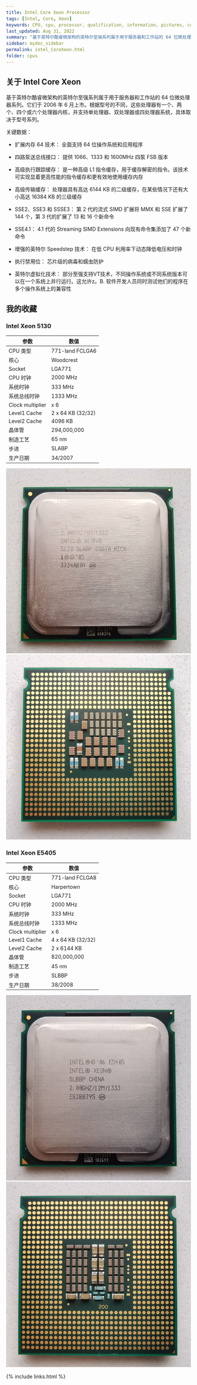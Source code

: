 ```yaml
---
title: Intel Core Xeon Processor
tags: [Intel, Core, Xeon]
keywords: CPU, cpu, processor, qualification, information, pictures, core, frequency, chip packaging, packaging, cpu info, x86, collection, amd, cyrix, harris, ibm, idt, iit, intel, motorola, nec, sgs, sgs-thomson, siemens, ST, signetics, mhs, ti, texas instruments, ulsi, umc, weitek, zilog, 808x, 8085, 8088, 8086, 80188, 80186, 80286, 286, 80386, 386, i386, Am386, 386sx, 386dx, 486, i486, 586, 486sx, 486dx, overdrive, 487, pentium, 586, 5x86, 386dlc, 386slc, 486dx2, mmx, ppro, pentium-pro, pro, athlon, duron, z80, dirk oppelt, dirk, oppelt, engineering, sample, samples
last_updated: Aug 31, 2022
summary: "基于英特尔酷睿微架构的英特尔至强系列属于用于服务器和工作站的 64 位微处理器系列。它们于 2006 年 6 月上市。"
sidebar: mydoc_sidebar
permalink: intel_CoreXeon.html
folder: cpus
---
```


## 关于 Intel Core Xeon

基于英特尔酷睿微架构的英特尔至强系列属于用于服务器和工作站的 64 位微处理器系列。它们于 2006 年 6 月上市。根据型号的不同，这些处理器有一个、两个、四个或六个处理器内核，并支持单处理器、双处理器或四处理器系统，具体取决于型号系列。
	
关键数据：
- 扩展内存 64 技术：
全面支持 64 位操作系统和应用程序

- 四路泵送总线接口：
提供 1066、1333 和 1600MHz 四泵 FSB 版本

- 高级执行跟踪缓存：
是一种高级 L1 指令缓存，用于缓存解密的指令。该技术可实现显着更高性能的指令缓存和更有效地使用缓存内存

- 高级传输缓存：
处理器具有高达 6144 KB 的二级缓存，在某些情况下还有大小高达 16384 KB 的三级缓存

- SSE2、SSE3 和 SSSE3：
第 2 代的流式 SIMD 扩展将 MMX 和 SSE 扩展了 144 个，第 3 代的扩展了 13 和 16 个新命令

- SSE4.1：
4.1 代的 Streaming SIMD Extensions 向现有命令集添加了 47 个新命令
			
- 增强的英特尔 Speedstep 技术：
在低 CPU 利用率下动态降低电压和时钟

- 执行禁用位：
芯片级的病毒和蠕虫防护

- 英特尔虚拟化技术：
部分至强支持VT技术，不同操作系统或不同系统版本可以在一个系统上并行运行。这允许z。B. 软件开发人员同时测试他们的程序在多个操作系统上的兼容性

## 我的收藏

### Intel Xeon 5130

| 参数 | 数值 |
| ------ | ------ |
| CPU 类型 | 771-land FCLGA6 |
| 核心 | Woodcrest |
| Socket | LGA771 |
| CPU 时钟 | 2000 MHz |
| 系统时钟 | 333 MHz |
| 系统总线时钟 | 1333 MHz |
| Clock multiplier | x 6 |
| Level1 Cache | 2 x 64 KB (32/32) |
| Level2 Cache | 4096 KB |
| 晶体管 | 294,000,000 |
| 制造工艺 | 65 nm |
| 步进 | SLABP |
| 生产日期 | 34/2007 |

![Intel Xeon 5130 正面](/images/cpus/Intel/Intel_Xeon_5130_1.jpg)
![Intel Xeon 5130 反面](/images/cpus/Intel/Intel_Xeon_5130_2.jpg)

### Intel Xeon E5405

| 参数 | 数值 |
| ------ | ------ |
| CPU 类型 | 771-land FCLGA8 |
| 核心 | Harpertown |
| Socket | LGA771 |
| CPU 时钟 | 2000 MHz |
| 系统时钟 | 333 MHz |
| 系统总线时钟 | 1333 MHz |
| Clock multiplier | x 6 |
| Level1 Cache | 4 x 64 KB (32/32) |
| Level2 Cache | 2 x 6144 KB |
| 晶体管 | 820,000,000 |
| 制造工艺 | 45 nm |
| 步进 | SLBBP |
| 生产日期 | 38/2008 |

![Intel Xeon E5405 正面](/images/cpus/Intel/Intel_Xeon_E5405_1.jpg)
![Intel Xeon E5405 反面](/images/cpus/Intel/Intel_Xeon_E5405_2.jpg)

{% include links.html %}
